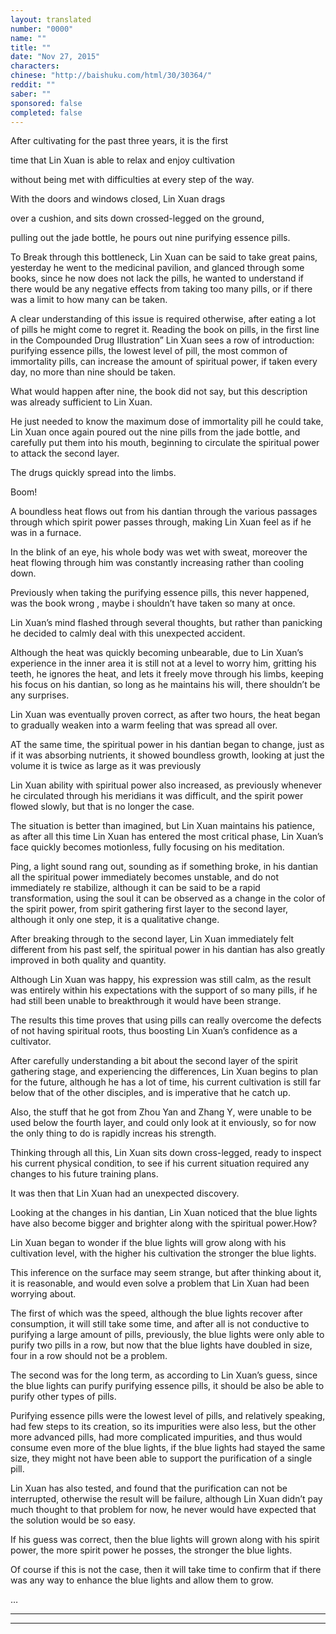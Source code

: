 ```yaml
---
layout: translated
number: "0000"
name: ""
title: ""
date: "Nov 27, 2015"
characters:
chinese: "http://baishuku.com/html/30/30364/"
reddit: ""
saber: ""
sponsored: false
completed: false
---
```


After cultivating for the past three years, it is the first

time that Lin Xuan is able to relax and enjoy cultivation

without being met with difficulties at every step of the way.

With the doors and windows closed, Lin Xuan drags

over a cushion, and sits down crossed-legged on the ground,

pulling out the jade bottle, he pours out nine purifying essence pills.

To Break through this bottleneck, Lin Xuan can be said to take great pains, yesterday he went to the medicinal pavilion, and glanced through some books, since he now does not lack the pills, he wanted to understand if there would be any negative effects from taking too many pills, or if there was a limit to how many can be taken.

A clear understanding of this issue is required otherwise, after eating a lot of pills he might come to regret it. Reading the book on pills, in the first line in the Compounded Drug Illustration” Lin Xuan sees a row of introduction: purifying essence pills, the lowest level of pill, the most common of immortality pills, can increase the amount of spiritual power, if taken every day, no more than nine should be taken.

What would happen after nine, the book did not say, but this description was already sufficient to Lin Xuan.

He just needed to know the maximum dose of immortality pill he could take, Lin Xuan once again poured out the nine pills from the jade bottle, and carefully put them into his mouth, beginning to circulate the spiritual power to attack the second layer.

The drugs quickly spread into the limbs.

Boom!

A boundless heat  flows out from his dantian through the various passages through which spirit power passes through, making Lin Xuan feel as if he was in a furnace.

In the blink of an eye, his whole body was wet with sweat, moreover the heat flowing through him was constantly increasing rather than cooling down.

Previously when taking the purifying essence pills, this never happened, was the book wrong , maybe i shouldn’t have taken so many at once.

Lin Xuan’s mind flashed through several thoughts, but rather than panicking he decided to calmly deal with this unexpected accident.

Although the heat was quickly becoming unbearable, due to Lin Xuan’s experience in the inner area it is still not at a level to worry him, gritting his teeth, he ignores the heat, and lets it freely move through his limbs, keeping his focus on his dantian, so long as he maintains his will, there shouldn’t be any surprises.

Lin Xuan was eventually proven correct, as after two hours, the heat began to gradually weaken into a warm feeling that was spread all over.

AT the same time, the spiritual power in his dantian began to change, just as if it was absorbing nutrients, it showed boundless growth, looking at just the volume it is twice as large as it was previously

Lin Xuan ability with spiritual power also increased, as previously whenever he circulated through his meridians it was difficult, and the spirit power flowed slowly, but that is no longer the case.

The situation is better than imagined, but Lin Xuan maintains his patience, as after all this time Lin Xuan has entered the most critical phase, Lin Xuan’s face quickly becomes motionless, fully focusing on his meditation.

Ping, a light sound rang out, sounding as if something broke, in his dantian all the spiritual power immediately becomes unstable, and do not immediately re stabilize, although it can be said to be a rapid transformation, using the soul it can be observed as a change in the color of the spirit power, from spirit gathering first layer to the second layer, although it only one step, it is a qualitative change.

After breaking through to the second layer, Lin Xuan immediately felt different from his past self, the spiritual power in his dantian has also greatly improved in both quality and quantity.

Although Lin Xuan was happy, his expression was still calm, as the result was entirely within his expectations with the support of so many pills, if he had still been unable to breakthrough it would have been strange.

The results this time proves that using pills can really overcome the defects of not having spiritual roots, thus boosting Lin Xuan’s confidence as a cultivator.

After carefully understanding a bit about the second layer of the spirit gathering stage, and experiencing the differences, Lin Xuan begins to plan for the future, although he has a lot of time, his current cultivation is still far below that of the other disciples, and is imperative that he catch up.

Also, the stuff that he got from Zhou Yan and Zhang Y, were unable to be used below the fourth layer, and could only look at it enviously, so for now the only thing to do is rapidly increas his strength.

Thinking through all this, Lin Xuan sits down cross-legged, ready to inspect his current physical condition, to see if his current situation required any changes to his future training plans.

It was then that Lin Xuan had an unexpected discovery.

Looking at the changes in his dantian, Lin Xuan noticed that the blue lights have also become bigger and brighter along with the spiritual power.How?

Lin Xuan began to wonder if the blue lights will grow along with his cultivation level, with the higher his cultivation the stronger the blue lights.

This inference on the surface may seem strange, but after thinking about it, it is reasonable, and would even solve a problem that Lin Xuan had been worrying about.

The first of which was the speed, although the blue lights recover after consumption, it will still take some time, and after all is not conductive to purifying a large amount of pills, previously, the blue lights were only able to purify two pills in a row, but now that the blue lights have doubled in size, four in a row should not be a problem.

The second was for the long term, as according to Lin Xuan’s guess, since the blue lights can purify purifying essence pills, it should be also be able to purify other types of pills.

Purifying essence pills were the lowest level of pills, and relatively speaking, had few steps to its creation, so its impurities were also less, but the other more advanced pills, had more complicated impurities, and thus would consume even more of the blue lights, if the blue lights had stayed the same size, they might not have been able to support the purification of a single pill.

Lin Xuan has also tested, and found that the purification can not be interrupted, otherwise the result will be failure, although Lin Xuan didn’t pay much thought to that problem for now, he never would have expected that the solution would be so easy.

If his guess was correct, then the blue lights will grown along with his spirit power, the more spirit power he posses, the stronger the blue lights.

Of course if this is not the case, then it will take time to confirm that if there was any way to enhance the blue lights and allow them to grow.

…

- - -
- - -

[^1]:
